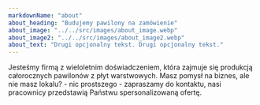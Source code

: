 ```yaml
---
markdownName: "about"
about_heading: "Budujemy pawilony na zamówienie"
about_image: "../../src/images/about_image.webp"
about_image2: "../../src/images/about_image2.webp"
about_text: "Drugi opcjonalny tekst. Drugi opcjonalny tekst."
---
```

Jesteśmy firmą z wieloletnim doświadczeniem, która zajmuje się produkcją całorocznych pawilonów z płyt warstwowych. Masz pomysł na biznes, ale nie masz lokalu? - nic prostszego - zapraszamy do kontaktu, nasi pracownicy przedstawią Państwu spersonalizowaną ofertę.
